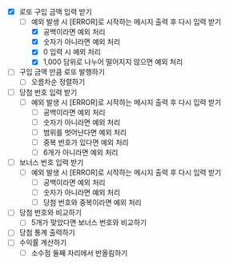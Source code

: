 - [x] 로또 구입 금액 입력 받기
  - [ ] 예외 발생 시 [ERROR]로 시작하는 메시지 출력 후 다시 입력 받기 
    - [x] 공백이라면 예외 처리
    - [x] 숫자가 아니라면 예외 처리
    - [x] 0 입력 시 예외 처리
    - [x] 1,000 담위로 나누어 떨어지지 않으면 예외 처리
- [ ] 구입 금액 만큼 로또 발행하기
  - [ ] 오름차순 정렬하기
- [ ] 당첨 번호 입력 받기
  - [ ] 예외 발생 시 [ERROR]로 시작하는 메시지 출력 후 다시 입력 받기
    - [ ] 공백이라면 예외 처리 
    - [ ] 숫자가 아니라면 예외 처리
    - [ ] 범위를 벗어난다면 예외 처리
    - [ ] 중복 번호가 있다면 예외 처리
    - [ ] 6개가 아니라면 예외 처리
- [ ] 보너스 번호 입력 받기
  - [ ] 예외 발생 시 [ERROR]로 시작하는 메시지 출력 후 다시 입력 받기
    - [ ] 공백이라면 예외 처리
    - [ ] 숫자가 아니라면 예외 처리
    - [ ] 당첨 번호와 중복이라면 예외 처리
- [ ] 당첨 번호와 비교하기
  - [ ] 5개가 맞았다면 보너스 번호와 비교하기
- [ ] 당첨 통계 출력하기
- [ ] 수익률 계산하기
  - [ ] 소수점 둘째 자리에서 반올림하기
